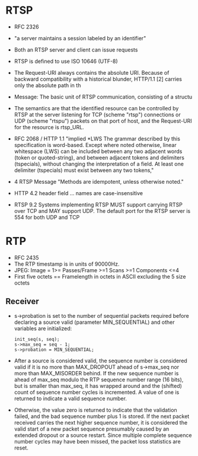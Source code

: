 RTSP
=====
-   RFC 2326 
-   "a server maintains
    a session labeled by an identifier"
-   Both an RTSP server and client can issue requests
-   RTSP is defined to use ISO 10646 (UTF-8)
-   The Request-URI always contains the absolute URI. Because of
       backward compatibility with a historical blunder, HTTP/1.1 [2]
       carries only the absolute path in th
-   Message:
         The basic unit of RTSP communication, consisting of a
         structu
-   The semantics
       are that the identified resource can be controlled by RTSP at the
       server listening for TCP (scheme "rtsp") connections or UDP (scheme
       "rtspu") packets on that port of host, and the Request-URI for the
       resource is rtsp_URL.
       
-   RFC 2068 / HTTP 1.1 "implied *LWS
                              The grammar described by this specification is word-based. Except
                              where noted otherwise, linear whitespace (LWS) can be included
                              between any two adjacent words (token or quoted-string), and
                              between adjacent tokens and delimiters (tspecials), without
                              changing the interpretation of a field. At least one delimiter
                              (tspecials) must exist between any two tokens,"
-   4 RTSP Message "Methods are idempotent,
     unless otherwise noted."
-   HTTP 4.2 header field ...  names are case-insensitive
-   RTSP 9.2 Systems implementing RTSP MUST support carrying RTSP over TCP and MAY
       support UDP. The default port for the RTSP server is 554 for both UDP
       and TCP

RTP
====
- RFC 2435
- The RTP timestamp is in units of 90000Hz. 
- JPEG: Image = 1>= Passes/Frame >=1 Scans >=1 Components <=4
- First five octets == Framelength in octets in ASCII excluding the 5 size octets

Receiver
---------
- s->probation is set to the number of
   sequential packets required before declaring a source valid
   (parameter MIN_SEQUENTIAL) and other variables are initialized:

      init_seq(s, seq);
      s->max_seq = seq - 1;
      s->probation = MIN_SEQUENTIAL;
- After a source is considered valid, the sequence number is considered
     valid if it is no more than MAX_DROPOUT ahead of s->max_seq nor more
     than MAX_MISORDER behind.  If the new sequence number is ahead of
     max_seq modulo the RTP sequence number range (16 bits), but is
     smaller than max_seq, it has wrapped around and the (shifted) count
     of sequence number cycles is incremented.  A value of one is returned
     to indicate a valid sequence number.
- Otherwise, the value zero is returned to indicate that the validation
     failed, and the bad sequence number plus 1 is stored.  If the next
     packet received carries the next higher sequence number, it is
     considered the valid start of a new packet sequence presumably caused
     by an extended dropout or a source restart.  Since multiple complete
     sequence number cycles may have been missed, the packet loss
     statistics are reset.

